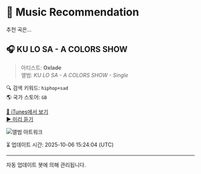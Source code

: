 
# 🎵 Music Recommendation

추천 곡은...

## 🎧 KU LO SA - A COLORS SHOW  
> 아티스트: **Oxlade**  
> 앨범: _KU LO SA - A COLORS SHOW - Single_  

🔍 검색 키워드: `hiphop+sad`  
🌎 국가 스토어: `GB`

[🔗 iTunes에서 보기](https://music.apple.com/gb/album/ku-lo-sa-a-colors-show/1628124903?i=1628125458&uo=4)  
[▶️ 미리 듣기](https://audio-ssl.itunes.apple.com/itunes-assets/AudioPreview116/v4/87/08/dd/8708dd5a-4259-1f95-eb82-aa84654ac927/mzaf_11998625770077535270.plus.aac.p.m4a)

![앨범 아트워크](https://is1-ssl.mzstatic.com/image/thumb/Music112/v4/3c/6c/c7/3c6cc7b9-5bff-e196-2751-665fa5705ab1/196589232137.jpg/100x100bb.jpg)

⏳ 업데이트 시간: 2025-10-06 15:24:04 (UTC)

---
자동 업데이트 봇에 의해 관리됩니다.
